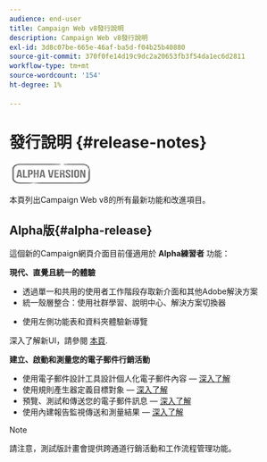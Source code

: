 ```yaml
---
audience: end-user
title: Campaign Web v8發行說明
description: Campaign Web v8發行說明
exl-id: 3d8c07be-665e-46af-ba5d-f04b25b40880
source-git-commit: 370f0fe14d19c9dc2a20653fb3f54da1ec6d2811
workflow-type: tm+mt
source-wordcount: '154'
ht-degree: 1%

---
```


# 發行說明 {#release-notes}

![](../assets/do-not-localize/badge.png)

本頁列出Campaign Web v8的所有最新功能和改進項目。

## Alpha版{#alpha-release}

這個新的Campaign網頁介面目前僅適用於 **Alpha練習者** 功能：

**現代、直覺且統一的體驗**

* 透過單一和共用的使用者工作階段存取新介面和其他Adobe解決方案
* 統一殼層整合：使用社群學習、說明中心、解決方案切換器
<!--
No search and pulse notifications in Alpha
-->
* 使用左側功能表和資料夾體驗新導覽

深入了解新UI，請參閱 [本頁](../get-started/user-interface.md).

**建立、啟動和測量您的電子郵件行銷活動**

* 使用電子郵件設計工具設計個人化電子郵件內容 —  [深入了解](../content/edit-content.md)
* 使用規則產生器定義目標對象 —  [深入了解](../audience/about-audiences.md)
* 預覽、測試和傳送您的電子郵件訊息 —  [深入了解](../monitor/prepare-send.md)
* 使用內建報告監視傳送和測量結果 —  [深入了解](../reporting/reports.md)

<!--
add info somewhere to remind users that
* they still have access to their console (+ link to v8 console doc)
* they keep their existing data (example: will be able to use their existing delivery templates to create deliveries)
-->

>[!NOTE]
>
>請注意，測試版計畫會提供跨通道行銷活動和工作流程管理功能。
